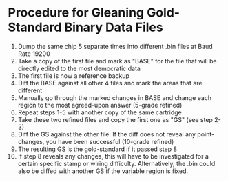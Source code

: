 # Procedure for Gleaning Gold-Standard Binary Data Files

1) Dump the same chip 5 separate times into different .bin files at Baud Rate 19200
2) Take a copy of the first file and mark as "BASE" for the file that will be directly edited to the most democratic data
3) The first file is now a reference backup
4) Diff the BASE against all other 4 files and mark the areas that are different
5) Manually go through the marked changes in BASE and change each region to the most agreed-upon answer (5-grade refined)
6) Repeat steps 1-5 with another copy of the same cartridge
7) Take these two refined files and copy the first one as "GS" (see step 2-3)
8) Diff the GS against the other file. If the diff does not reveal any point-changes, you have been successful (10-grade refined)
9) The resulting GS is the gold-standard if it passed step 8
10) If step 8 reveals any changes, this will have to be investigated for a certain specific stamp or wiring difficulty. Alternatively, the .bin could also be diffed with another GS if the variable region is fixed.
